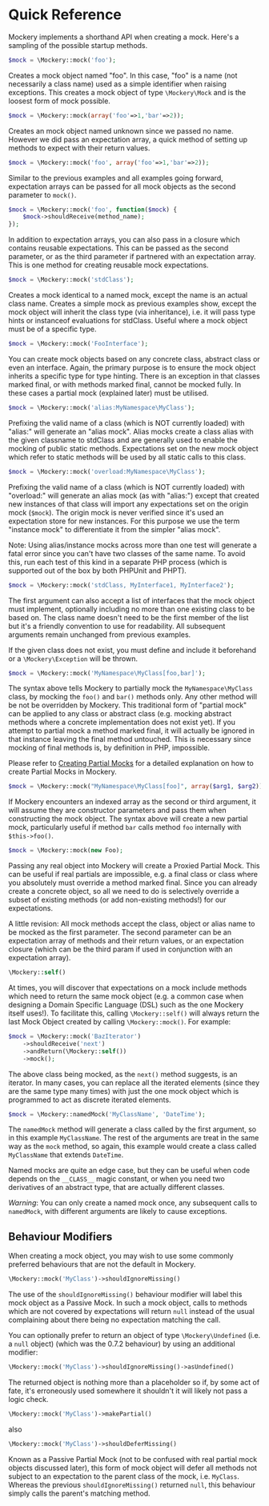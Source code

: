 # Quick Reference


Mockery implements a shorthand API when creating a mock. Here's a sampling
of the possible startup methods.

```PHP
$mock = \Mockery::mock('foo');
```

Creates a mock object named "foo". In this case, "foo" is a name (not necessarily
a class name) used as a simple identifier when raising exceptions. This creates
a mock object of type `\Mockery\Mock` and is the loosest form of mock possible.

```PHP
$mock = \Mockery::mock(array('foo'=>1,'bar'=>2));
```

Creates an mock object named unknown since we passed no name. However we did
pass an expectation array, a quick method of setting up methods to expect with
their return values.

```PHP
$mock = \Mockery::mock('foo', array('foo'=>1,'bar'=>2));
```

Similar to the previous examples and all examples going forward, expectation arrays
can be passed for all mock objects as the second parameter to `mock()`.

```PHP
$mock = \Mockery::mock('foo', function($mock) {
    $mock->shouldReceive(method_name);
});
```

In addition to expectation arrays, you can also pass in a closure which contains
reusable expectations. This can be passed as the second parameter, or as the third
parameter if partnered with an expectation array. This is one method for creating
reusable mock expectations.

```PHP
$mock = \Mockery::mock('stdClass');
```

Creates a mock identical to a named mock, except the name is an actual class
name. Creates a simple mock as previous examples show, except the mock
object will inherit the class type (via inheritance), i.e. it will pass type hints
or instanceof evaluations for stdClass. Useful where a mock object must be of a specific
type.

```PHP
$mock = \Mockery::mock('FooInterface');
```

You can create mock objects based on any concrete class, abstract class or
even an interface. Again, the primary purpose is to ensure the mock object
inherits a specific type for type hinting. There is an exception in that classes
marked final, or with methods marked final, cannot be mocked fully. In these cases
a partial mock (explained later) must be utilised.

```PHP
$mock = \Mockery::mock('alias:MyNamespace\MyClass');
```

Prefixing the valid name of a class (which is NOT currently loaded) with "alias:"
will generate an "alias mock". Alias mocks create a class alias with the given
classname to stdClass and are generally used to enable the mocking of public
static methods. Expectations set on the new mock object which refer to static
methods will be used by all static calls to this class.

```PHP
$mock = \Mockery::mock('overload:MyNamespace\MyClass');
```

Prefixing the valid name of a class (which is NOT currently loaded) with "overload:" will
generate an alias mock (as with "alias:") except that created new instances of that
class will import any expectations set on the origin mock (`$mock`). The origin
mock is never verified since it's used an expectation store for new instances. For this
purpose we use the term "instance mock" to differentiate it from the simpler "alias mock".

Note: Using alias/instance mocks across more than one test will generate a fatal error since
you can't have two classes of the same name. To avoid this, run each test of this
kind in a separate PHP process (which is supported out of the box by both
PHPUnit and PHPT).

```PHP
$mock = \Mockery::mock('stdClass, MyInterface1, MyInterface2');
```

The first argument can also accept a list of interfaces that the mock object must
implement, optionally including no more than one existing class to be based on. The
class name doesn't need to be the first member of the list but it's a friendly
convention to use for readability. All subsequent arguments remain unchanged from
previous examples.

If the given class does not exist, you must define and include it beforehand or a
`\Mockery\Exception` will be thrown.

```PHP
$mock = \Mockery::mock('MyNamespace\MyClass[foo,bar]');
```

The syntax above tells Mockery to partially mock the `MyNamespace\MyClass` class,
by mocking the `foo()` and `bar()` methods only. Any other method will be not be
overridden by Mockery. This traditional form of "partial mock" can be applied to any class
or abstract class (e.g. mocking abstract methods where a concrete implementation
does not exist yet). If you attempt to partial mock a method marked final, it will
actually be ignored in that instance leaving the final method untouched. This is
necessary since mocking of final methods is, by definition in PHP, impossible.

Please refer to [Creating Partial Mocks](#creating-partial-mocks) for a detailed
explanation on how to create Partial Mocks in Mockery.

```PHP
$mock = \Mockery::mock("MyNamespace\MyClass[foo]", array($arg1, $arg2));
```

If Mockery encounters an indexed array as the second or third argument, it will
assume they are constructor parameters and pass them when constructing the mock
object. The syntax above will create a new partial mock, particularly useful if
method `bar` calls method `foo` internally with `$this->foo()`.

```PHP
$mock = \Mockery::mock(new Foo);
```

Passing any real object into Mockery will create a Proxied Partial Mock. This
can be useful if real partials are impossible, e.g. a final class or class where
you absolutely must override a method marked final. Since you can already create
a concrete object, so all we need to do is selectively
override a subset of existing methods (or add non-existing methods!) for
our expectations.

A little revision: All mock methods accept the class, object or alias name to be
mocked as the first parameter. The second parameter can be an expectation array
of methods and their return values, or an expectation closure (which can be the
third param if used in conjunction with an expectation array).

```PHP
\Mockery::self()
```

At times, you will discover that expectations on a mock include methods which need
to return the same mock object (e.g. a common case when designing a Domain Specific
Language (DSL) such as the one Mockery itself uses!). To facilitate this, calling
`\Mockery::self()` will always return the last Mock Object created by calling
`\Mockery::mock()`. For example:

```PHP
$mock = \Mockery::mock('BazIterator')
    ->shouldReceive('next')
    ->andReturn(\Mockery::self())
    ->mock();
```

The above class being mocked, as the `next()` method suggests, is an iterator. In
many cases, you can replace all the iterated elements (since they are the same type
many times) with just the one mock object which is programmed to act as discrete
iterated elements.

```PHP
$mock = \Mockery::namedMock('MyClassName', 'DateTime');
```

The `namedMock` method will generate a class called by the first argument, so in
this example `MyClassName`. The rest of the arguments are treat in the same way
as the `mock` method, so again, this example would create a class called
`MyClassName` that extends `DateTime`.

Named mocks are quite an edge case, but they can be useful when code depends on
the `__CLASS__` magic constant, or when you need two derivatives of an abstract
type, that are actually different classes.

*Warning*: You can only create a named mock once, any subsequent calls to
`namedMock`, with different arguments are likely to cause exceptions.


## Behaviour Modifiers

When creating a mock object, you may wish to use some commonly preferred behaviours
that are not the default in Mockery.

```PHP
\Mockery::mock('MyClass')->shouldIgnoreMissing()
```

The use of the `shouldIgnoreMissing()` behaviour modifier will label this mock object
as a Passive Mock. In such a mock object, calls to methods which are not covered by
expectations will return `null` instead of the usual complaining about there
being no expectation matching the call.

You can optionally prefer to return an object of type `\Mockery\Undefined` (i.e.
a `null` object) (which was the 0.7.2 behaviour) by using an additional modifier:

```PHP
\Mockery::mock('MyClass')->shouldIgnoreMissing()->asUndefined()
```

The returned object is nothing more than a placeholder so if, by some act of fate,
it's erroneously used somewhere it shouldn't it will likely not pass a logic check.

```PHP
\Mockery::mock('MyClass')->makePartial()
```

also

```PHP
\Mockery::mock('MyClass')->shouldDeferMissing()
```

Known as a Passive Partial Mock (not to be confused with real partial mock objects
discussed later), this form of mock object will defer all methods not subject to
an expectation to the parent class of the mock, i.e. `MyClass`. Whereas the previous
`shouldIgnoreMissing()` returned `null`, this behaviour simply calls the parent's
matching method.
